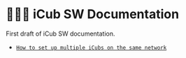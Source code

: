 # 👨🏻‍💻 iCub SW Documentation
First draft of iCub SW documentation.

- [`How to set up multiple iCubs on the same network`](./icub_setup_multiple_robots/index.md)
